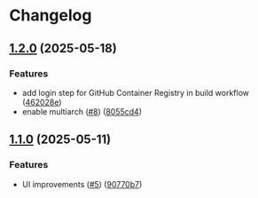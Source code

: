 # Changelog

## [1.2.0](https://github.com/remla25-team3/app-frontend/compare/v1.1.0...v1.2.0) (2025-05-18)


### Features

* add login step for GitHub Container Registry in build workflow ([462028e](https://github.com/remla25-team3/app-frontend/commit/462028e540064d38c6cc9196dbac794241f93968))
* enable multiarch ([#8](https://github.com/remla25-team3/app-frontend/issues/8)) ([8055cd4](https://github.com/remla25-team3/app-frontend/commit/8055cd4fcdf562d4d09c179949670c81e47373e1))

## [1.1.0](https://github.com/remla25-team3/app-frontend/compare/v1.0.0...v1.1.0) (2025-05-11)


### Features

* UI improvements ([#5](https://github.com/remla25-team3/app-frontend/issues/5)) ([90770b7](https://github.com/remla25-team3/app-frontend/commit/90770b72f91efc75e3b1b5fb83626ea0455bb633))
